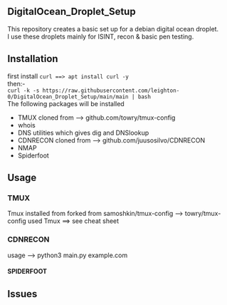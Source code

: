 ## DigitalOcean_Droplet_Setup
This repository creates a basic set up for a debian digital ocean droplet.  
I use these droplets mainly for ISINT, recon & basic pen testing.
 


## Installation
first install ```curl ==> apt install curl -y```  
then:-  
```curl -k -s https://raw.githubusercontent.com/leighton-0/DigitalOcean_Droplet_Setup/main/main | bash```  
The following packages will be installed
* TMUX   cloned from --> github.com/towry/tmux-config
* whois
* DNS utilities which gives dig and DNSlookup
* CDNRECON cloned from --> github.com/juusosilvo/CDNRECON
* NMAP
* Spiderfoot


## Usage
### TMUX
Tmux installed from forked from samoshkin/tmux-config --> towry/tmux-config used
Tmux ==> see cheat sheet
### CDNRECON
usage -->  python3 main.py example.com
#### SPIDERFOOT


## Issues



